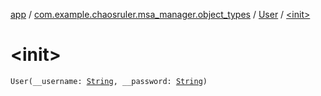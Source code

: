 [app](../../index.md) / [com.example.chaosruler.msa_manager.object_types](../index.md) / [User](index.md) / [&lt;init&gt;](.)

# &lt;init&gt;

`User(__username: `[`String`](https://kotlinlang.org/api/latest/jvm/stdlib/kotlin/-string/index.html)`, __password: `[`String`](https://kotlinlang.org/api/latest/jvm/stdlib/kotlin/-string/index.html)`)`